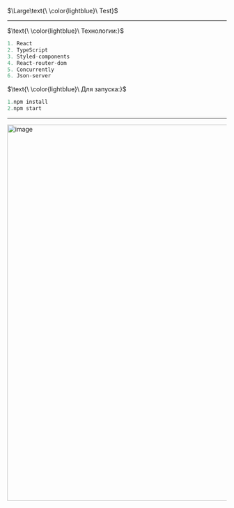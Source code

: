 $\Large\text{\ \color{lightblue}\ Test}$
____


$\text{\ \color{lightblue}\   Технологии:\}$  

```java
1. React
2. TypeScript
3. Styled-components
4. React-router-dom
5. Concurrently
6. Json-server
```
$\text{\ \color{lightblue}\  Для запуска:\}$  
```javaScript
1.npm install
2.npm start
```

____


 <img width="864" alt="image" src="https://github.com/user-attachments/assets/5b6f547c-3356-4ef0-a3ef-8b147455a0c3" />
